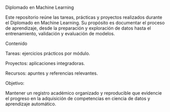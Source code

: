 Diplomado en Machine Learning

Este repositorio reúne las tareas, prácticas y proyectos realizados durante el Diplomado en Machine Learning. Su propósito es documentar el proceso de aprendizaje, desde la preparación y exploración de datos hasta el entrenamiento, validación y evaluación de modelos.

Contenido

Tareas: ejercicios prácticos por módulo.

Proyectos: aplicaciones integradoras.

Recursos: apuntes y referencias relevantes.

Objetivo:

Mantener un registro académico organizado y reproducible que evidencie el progreso en la adquisición de competencias en ciencia de datos y aprendizaje automático.
